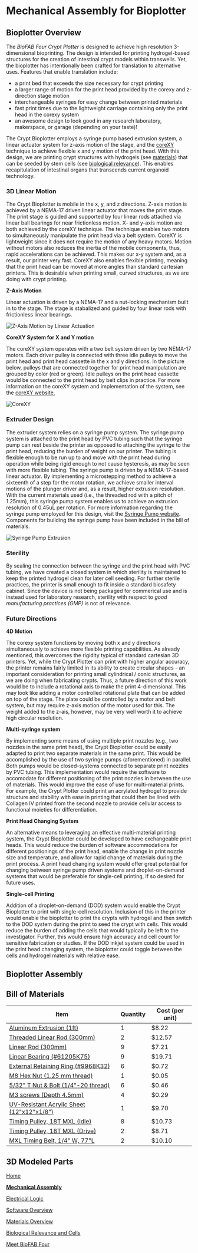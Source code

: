 # Mechanical Assembly for Bioplotter

## Bioplotter Overview
The _BioFAB Four Crypt Plotter_ is designed to achieve high resolution 3-dimensional bioprinting. The design is intended for printing hydrogel-based structures for the creation of intestinal crypt models within transwells. Yet, the bioplotter has intentionally been crafted for translation to alternative uses. Features that enable translation include:
- a print bed that exceeds the size necessary for crypt printing
- a larger range of motion for the print head provided by the corexy and z-direction stage motion
- interchangeable syringes for easy change between printed materials
- fast print times due to the lightweight carriage containing only the print head in the corexy system
- an awesome design to look good in any research laboratory, makerspace, or garage (depending on your taste)!

The Crypt Bioplotter employs a syringe pump based extrusion system, a linear actuator system for z-axis motion of the stage, and the [coreXY](http://corexy.com/index.html) technique to achieve flexible x and y motion of the print head. With this design, we are printing crypt structures with hydrogels (see [materials](/Bioplotting-Crypts/materials)) that can be seeded by stem cells (see [biological relevance](/Bioplotting-Crypts/Biological-Relevance/)). This enables recapitulation of intestinal organs that transcends current organoid technology.

### 3D Linear Motion
The Crypt Bioplotter is mobile in the x, y, and z directions. Z-axis motion is achieved by a NEMA-17 driven linear actuator that moves the print stage. The print stage is guided and supported by four linear rods attached via linear ball bearings for near frictionless motion. X- and y-axis motion are both achieved by the coreXY technique. The technique enables two motors to simultaneously manipulate the print head via a belt system. CoreXY is lightweight since it does not require the motion of any heavy motors. Motion without motors also reduces the inertia of the mobile components, thus, rapid accelerations can be achieved. This makes our x-y system and, as a result, our printer very fast. CoreXY also enables flexible printing, meaning that the print head can be moved at more angles than standard cartesian printers. This is desirable when printing small, curved structures, as we are doing with crypt printing. 

**Z-Axis Motion**

Linear actuation is driven by a NEMA-17 and a nut-locking mechanism built in to the stage. The stage is stabalized and guided by four linear rods with frictionless linear bearings.

![Z-Axis Motion by Linear Actuation](/Bioplotter-Assembly-Pictures/z-axis-pic.png)

**CoreXY System for X and Y motion**

The coreXY system operates with a two belt system driven by two NEMA-17 motors. Each driver pulley is connected with three idle pulleys to move the print head and print head cassette in the x and y directions. In the picture below, pulleys that are connected together for print head manipulation are grouped by color (red or green). Idle pulleys on the print head cassette would be connected to the print head by belt clips in practice. For more information on the coreXY system and implementation of the system, see the [coreXY website.](http://corexy.com/index.html) 

![CoreXY](/Bioplotter-Assembly-Pictures/coreXY.png)

### Extruder Design
The extruder system relies on a syringe pump system. The syringe pump system is attached to the print head by PVC tubing such that the syringe pump can rest beside the printer as opposed to attaching the syringe to the print head, reducing the burden of weight on our printer. The tubing is flexible enough to be run up to and move with the print head during operation while being rigid enough to not cause hysteresis, as may be seen with more flexible tubing. The syringe pump is driven by a NEMA-17-based linear actuator. By implementing a microstepping method to achieve a sixteenth of a step for the motor rotation, we achieve smaller interval motions of the plunger driver and, as a result, higher extrusion resolution. With the current materials used (i.e., the threaded rod with a pitch of 1.25mm), this syringe pump system enables us to achieve an extrusion resolution of 0.45uL per rotation. For more information regarding the syringe pump employed for this design, visit the [Syringe Pump website](https://daltonjay.github.io/Syringe-Pump/). Components for building the syringe pump have been included in the bill of materials. 

![Syringe Pump Extrusion](/Bioplotter-Assembly-Pictures/Syring.png)

### Sterility
By sealing the connection between the syringe and the print head with PVC tubing, we have created a closed system in which sterility is maintained to keep the printed hydrogel clean for later cell seeding. For further sterile practices, the printer is small enough to fit inside a standard biosafety cabinet. Since the device is not being packaged for commerical use and is instead used for laboratory research, sterility with respect to _good manufacturing practices (GMP)_ is not of relevance. 


### Future Directions

**4D Motion**

The corexy system functions by moving both x and y directions simultaneously to achieve more flexible printing capabilities. As already mentioned, this overcomes the rigidity typical of standard cartesian 3D printers. Yet, while the Crypt Plotter can print with higher angular accuracy, the printer remains fairly limited in its ability to create circular shapes - an important consideration for printing small cylindrical / conic structures, as we are doing when fabricating crypts. Thus, a future direction of this work would be to include a rotational axis to make the print 4-dimensional. This may look like adding a motor controlled rotational plate that can be added on top of the stage. The plate could be controlled by a motor and belt system, but may require z-axis motion of the motor used for this. The weight added to the z-ais, however, may be very well worth it to achieve high circular resolution.

**Multi-syringe system**

By implementing some means of using multiple print nozzles (e.g., two nozzles in the same print head), the Crypt Bioplotter could be easily adapted to print two separate materials in the same print. This would be accomplished by the use of two syringe pumps (aforementioned) in parallel. Both pumps would be closed-systems connected to separate print nozzles by PVC tubing. This implementation would require the software to accomodate for different positioning of the print nozzles in between the use of materials. This would improve the ease of use for multi-material prints. For example, the Crypt Plotter could print an acrylated hydrogel to provide structure and stability with ease in printing that could then be lined with Collagen IV printed from the second nozzle to provide cellular access to functional moieties for differentiation. 

**Print Head Changing System**

An alternative means to leveraging an effective multi-material printing system, the Crypt Bioplotter could be developed to have exchangeable print heads. This would reduce the burden of software accommodations for different positionings of the print head, enable the change in print nozzle size and temperature, and allow for rapid change of materials during the print process. A print head changing system would offer great potential for changing between syringe pump driven systems and droplet-on-demand systems that would be preferable for single-cell printing, if so desired for future uses.

**Single-cell Printing**

Addition of a droplet-on-demand (DOD) system would enable the Crypt Bioplotter to print with single-cell resolution. Inclusion of this in the printer would enable the bioplotter to print the crypts with hydrogel and then switch to the DOD system during the print to seed the crypt with cells. This would reduce the burden of adding the cells that would typically be left to the investigator. Further, this would ensure high accuracy and cell count for sensitive fabrication or studies. If the DOD inkjet system could be used in the print head changing system, the bioplotter could toggle between the cells and hydrogel materials with relative ease.

## Bioplotter Assembly

## Bill of Materials

Item         | Quantity  | Cost (per unit)
------------ | ----------|----------
[Aluminum Extrusion (1ft)](https://www.mcmaster.com/47065T107/) | 1 | $8.22
[Threaded Linear Rod (300mm)](https://www.mcmaster.com/1078N32/) | 2 | $12.57
[Linear Rod (300mm)](https://www.mcmaster.com/6112K44/) | 9 | $7.21
[Linear Bearing (#61205K75)](https://www.mcmaster.com/61205K75/) | 9 | $19.71
[External Retaining Ring (#9968K32)](https://www.mcmaster.com/9968K32/) | 6 | $0.72
[M8 Hex Nut (1.25 mm thread)](https://www.mcmaster.com/90592A022/) | 1 | $0.05
[5/32" T Nut & Bolt (1/4"-20 thread)](https://www.mcmaster.com/47065T139/) | 6 | $0.46
[M3 screws (Depth 4.5mm)](https://www.mcmaster.com/91251A059) | 4 | $0.29
[UV-Resistant Acrylic Sheet (12"x12"x1/8")](https://www.mcmaster.com/8560K239/) | 1 | $9.70
[Timing Pulley, 18T MXL (Idle)](https://shop.sdp-si.com/catalog/product/?id=A_6M16M018DF6006) | 8 | $10.73
[Timing Pulley, 18T MXL (Drive)](https://shop.sdp-si.com/catalog/product/?id=A_6T16M018DF6005) | 2 | $8.71
[MXL Timing Belt, 1/4" W, 77"L](https://www.mcmaster.com/1679K686/) | 2 | $10.10


## 3D Modeled Parts

[Home](/Bioplotting-Crypts/index)

[**Mechanical Assembly**](/Bioplotting-Crypts/Mechanical-Assembly)

[Electrical Logic](/Bioplotting-Crypts/Electrical-Assembly)

[Software Overview](/Bioplotting-Crypts/Software)

[Materials Overview](/Bioplotting-Crypts/Materials)

[Biological Relevance and Cells](/Bioplotting-Crypts/Biological-Relevance)

[Meet BioFAB Four](/Bioplotting-Crypts/meet-the-team)
